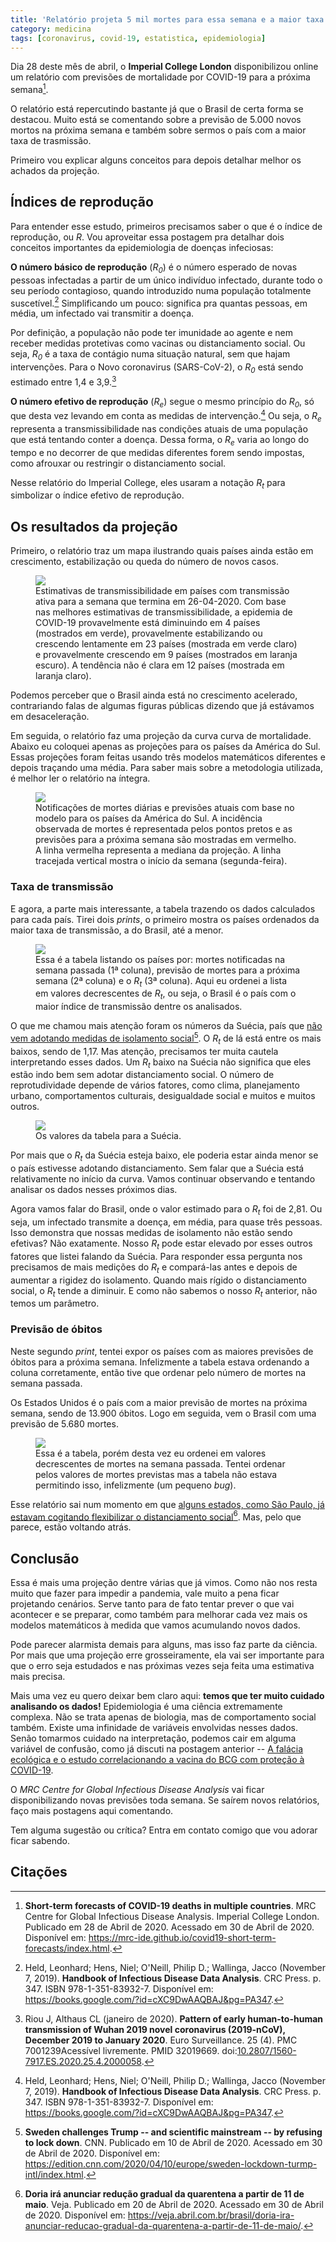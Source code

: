 ```yaml
---
title: 'Relatório projeta 5 mil mortes para essa semana e a maior taxa de transmissão no Brasil'
category: medicina
tags: [coronavirus, covid-19, estatistica, epidemiologia]
---
```


Dia 28 deste mês de abril, o **Imperial College London** disponibilizou online um relatório com previsões de mortalidade por COVID-19 para a próxima semana[^imp].

O relatório está repercutindo bastante já que o Brasil de certa forma se destacou. Muito está se comentando sobre a previsão de 5.000 novos mortos na próxima semana e também sobre sermos o país com a maior taxa de trasmissão.

Primeiro vou explicar alguns conceitos para depois detalhar melhor os achados da projeção.

## Índices de reprodução

Para entender esse estudo, primeiros precisamos saber o que é o índice de reprodução, ou *R*. Vou aproveitar essa postagem pra detalhar dois conceitos importantes da epidemiologia de doenças infeciosas:

**O número básico de reprodução** (*R<sub>0</sub>*) é o número esperado de novas pessoas infectadas a partir de um único indivíduo infectado, durante todo o seu período contagioso, quando introduzido numa população totalmente suscetível.[^Held] Simplificando um pouco: significa pra quantas pessoas, em média, um infectado vai transmitir a doença.

Por definição, a população não pode ter imunidade ao agente e nem receber medidas protetivas como vacinas ou distanciamento social. Ou seja, *R<sub>0</sub>* é a taxa de contágio numa situação natural, sem que hajam intervenções. Para o Novo coronavirus (SARS-CoV-2), o *R<sub>0</sub>* está sendo estimado entre 1,4 e 3,9.[^Riou]

**O número efetivo de reprodução** (*R<sub>e</sub>*) segue o mesmo princípio do *R<sub>0</sub>*, só que desta vez levando em conta as medidas de intervenção.[^Held] Ou seja, o *R<sub>e</sub>* representa a transmissibilidade nas condições atuais de uma população que está tentando conter a doença. Dessa forma, o *R<sub>e</sub>* varia ao longo do tempo e no decorrer de que medidas diferentes forem sendo impostas, como afrouxar ou restringir o distanciamento social.

Nesse relatório do Imperial College, eles usaram a notação *R<sub>t</sub>* para simbolizar o índice efetivo de reprodução.

## Os resultados da projeção

Primeiro, o relatório traz um mapa ilustrando quais países ainda estão em crescimento, estabilização ou queda do número de novos casos.

<figure>
    <img src="/assets/2020/medicina/covid19/imp-college-1.jpeg">
    <figcaption >Estimativas de transmissibilidade em países com transmissão ativa para a semana que termina em 26-04-2020. Com base nas melhores estimativas de transmissibilidade, a epidemia de COVID-19 provavelmente está diminuindo em 4 países (mostrados em verde), provavelmente estabilizando ou crescendo lentamente em 23 países (mostrada em verde claro) e provavelmente crescendo em 9 países (mostrados em laranja escuro). A tendência não é clara em 12 países (mostrada em laranja claro).</figcaption>
</figure>

Podemos perceber que o Brasil ainda está no crescimento acelerado, contrariando falas de algumas figuras públicas dizendo que já estávamos em desaceleração.

Em seguida, o relatório faz uma projeção da curva curva de mortalidade. Abaixo eu coloquei apenas as projeções para os países da América do Sul. Essas projeções foram feitas usando três modelos matemáticos diferentes e depois traçando uma média. Para saber mais sobre a metodologia utilizada, é melhor ler o relatório na íntegra.

<figure>
    <img src="/assets/2020/medicina/covid19/forecast.jpeg">
    <figcaption>Notificações de mortes diárias e previsões atuais com base no modelo para os países da América do Sul. A incidência observada de mortes é representada pelos pontos pretos e as previsões para a próxima semana são mostradas em vermelho. A linha vermelha representa a mediana da projeção. A linha tracejada vertical mostra o início da semana (segunda-feira).</figcaption>
</figure>

### Taxa de transmissão

E agora, a parte mais interessante, a tabela trazendo os dados calculados para cada país. Tirei dois *prints*, o primeiro mostra os países ordenados da maior taxa de transmissão, a do Brasil, até a menor.

<figure>
    <img src="/assets/2020/medicina/covid19/tab-rt.jpeg">
    <figcaption>Essa é a tabela listando os países por: mortes notificadas na semana passada (1ª coluna), previsão de mortes para a próxima semana (2ª coluna) e o <em>R<sub>t</sub></em> (3ª coluna). Aqui eu ordenei a lista em valores decrescentes de <em>R<sub>t</sub></em>, ou seja, o Brasil é o país com o maior índice de transmissão dentre os analisados.</figcaption>
</figure>

O que me chamou mais atenção foram os números da Suécia, país que [não vem adotando medidas de isolamento social](https://edition.cnn.com/2020/04/10/europe/sweden-lockdown-turmp-intl/index.html)[^CNN]. O *R<sub>t</sub>* de lá está entre os mais baixos, sendo de 1,17. Mas atenção, precisamos ter muita cautela interpretando esses dados. Um *R<sub>t</sub>* baixo na Suécia não significa que eles estão indo bem sem adotar distanciamento social. O número de reprotudividade depende de vários fatores, como clima, planejamento urbano, comportamentos culturais, desigualdade social e muitos e muitos outros.

<figure>
    <img src="/assets/2020/medicina/covid19/sweden.jpeg">
    <figcaption>Os valores da tabela para a Suécia.</figcaption>
</figure>

Por mais que o *R<sub>t</sub>* da Suécia esteja baixo, ele poderia estar ainda menor se o país estivesse adotando distanciamento. Sem falar que a Suécia está relativamente no início da curva. Vamos continuar observando e tentando analisar os dados nesses próximos dias.

Agora vamos falar do Brasil, onde o valor estimado para o *R<sub>t</sub>* foi de 2,81. Ou seja, um infectado transmite a doença, em média, para quase três pessoas. Isso demonstra que nossas medidas de isolamento não estão sendo efetivas? Não exatamente. Nosso *R<sub>t</sub>* pode estar elevado por esses outros fatores que listei falando da Suécia. Para responder essa pergunta nos precisamos de mais medições do *R<sub>t</sub>* e compará-las antes e depois de aumentar a rigidez do isolamento. Quando mais rígido o distanciamento social, o *R<sub>t</sub>* tende a diminuir. E como não sabemos o nosso *R<sub>t</sub>* anterior, não temos um parâmetro.

### Previsão de óbitos

Neste segundo *print*, tentei expor os países com as maiores previsões de óbitos para a próxima semana. Infelizmente a tabela estava ordenando a coluna corretamente, então tive que ordenar pelo número de mortes na semana passada.

Os Estados Unidos é o país com a maior previsão de mortes na próxima semana, sendo de 13.900 óbitos. Logo em seguida, vem o Brasil com uma previsão de 5.680 mortes.

<figure>
    <img src="/assets/2020/medicina/covid19/tab-death.jpeg">
    <figcaption>Essa é a tabela, porém desta vez eu ordenei em valores decrescentes de mortes na semana passada. Tentei ordenar pelos valores de mortes previstas mas a tabela não estava permitindo isso, infelizmente (um pequeno <em>bug</em>).</figcaption>
</figure>

Esse relatório sai num momento em que [alguns estados, como São Paulo, já estavam cogitando flexibilizar o distanciamento social](https://veja.abril.com.br/brasil/doria-ira-anunciar-reducao-gradual-da-quarentena-a-partir-de-11-de-maio/)[^estados]. Mas, pelo que parece, estão voltando atrás.

## Conclusão

Essa é mais uma projeção dentre várias que já vimos. Como não nos resta muito que fazer para impedir a pandemia, vale muito a pena ficar projetando cenários. Serve tanto para de fato tentar prever o que vai acontecer e se preparar, como também para melhorar cada vez mais os modelos matemáticos à medida que vamos acumulando novos dados.

Pode parecer alarmista demais para alguns, mas isso faz parte da ciência. Por mais que uma projeção erre grosseiramente, ela vai ser importante para que o erro seja estudados e nas próximas vezes seja feita uma estimativa mais precisa.

Mais uma vez eu quero deixar bem claro aqui: **temos que ter muito cuidado analisando os dados!** Epidemiologia é uma ciência extremamente complexa. Não se trata apenas de biologia, mas de comportamento social também. Existe uma infinidade de variáveis envolvidas nesses dados. Senão tomarmos cuidado na interpretação, podemos cair em alguma variável de confusão, como já discuti na postagem anterior -- [A falácia ecológica e o estudo correlacionando a vacina do BCG com proteção à COVID-19](/2020/medicina/o-estudo-que-projetou-distanciamento-social-ate-2022-por-causa-da-covid19).

O *MRC Centre for Global Infectious Disease Analysis* vai ficar disponibilizando novas previsões toda semana. Se saírem novos relatórios, faço mais postagens aqui comentando.

Tem alguma sugestão ou crítica? Entra em contato comigo que vou adorar ficar sabendo.

## Citações

[^imp]: **Short-term forecasts of COVID-19 deaths in multiple countries**. MRC Centre for Global Infectious Disease Analysis. Imperial College London. Publicado em 28 de Abril de 2020. Acessado em 30 de Abril de 2020. Disponível em: <https://mrc-ide.github.io/covid19-short-term-forecasts/index.html>.

[^Held]: Held, Leonhard; Hens, Niel; O'Neill, Philip D.; Wallinga, Jacco (November 7, 2019). **Handbook of Infectious Disease Data Analysis**. CRC Press. p. 347. ISBN 978-1-351-83932-7. Disponível em: <https://books.google.com/?id=cXC9DwAAQBAJ&pg=PA347>.

[^Riou]: Riou J, Althaus CL (janeiro de 2020). **Pattern of early human-to-human transmission of Wuhan 2019 novel coronavirus (2019-nCoV), December 2019 to January 2020**. Euro Surveillance. 25 (4). PMC 7001239Acessível livremente. PMID 32019669. doi:[10.2807/1560-7917.ES.2020.25.4.2000058](https://doi.org/10.2807/1560-7917.ES.2020.25.4.2000058).

[^CNN]: **Sweden challenges Trump -- and scientific mainstream -- by refusing to lock down**. CNN. Publicado em 10 de Abril de 2020. Acessado em 30 de Abril de 2020. Disponível em: <https://edition.cnn.com/2020/04/10/europe/sweden-lockdown-turmp-intl/index.html>.

[^estados]: **Doria irá anunciar redução gradual da quarentena a partir de 11 de maio**. Veja. Publicado em 20 de Abril de 2020. Acessado em 30 de Abril de 2020. Disponível em: <https://veja.abril.com.br/brasil/doria-ira-anunciar-reducao-gradual-da-quarentena-a-partir-de-11-de-maio/>.